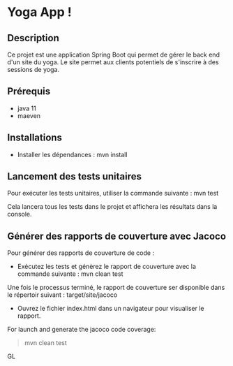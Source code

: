 # Yoga App !

## Description

Ce projet est une application Spring Boot qui permet de gérer le back end d'un site du yoga. Le site permet aux clients potentiels de s'inscrire à des sessions de yoga.

## Prérequis

- java 11
- maeven

## Installations

- Installer les dépendances : mvn install

## Lancement des tests unitaires

Pour exécuter les tests unitaires, utiliser la commande suivante : mvn test

Cela lancera tous les tests dans le projet et affichera les résultats dans la console.

## Générer des rapports de couverture avec Jacoco

Pour générer des rapports de couverture de code :

- Exécutez les tests et génèrez le rapport de couverture avec la commande suivante : mvn clean test

Une fois le processus terminé, le rapport de couverture ser disponible dans le répertoir suivant : target/site/jacoco

- Ouvrez le fichier index.html dans un navigateur pour visualiser le rapport.

For launch and generate the jacoco code coverage:

> mvn clean test

GL
